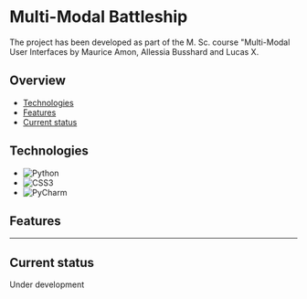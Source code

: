 # Multi-Modal Battleship

The project has been developed as part of the M. Sc. course "Multi-Modal User Interfaces by Maurice Amon, Allessia Busshard and Lucas X.



## Overview
* [Technologies](#technologies)
* [Features](#features)
* [Current status](#current-status)

## Technologies 

* ![Python](https://img.shields.io/badge/Python-3776AB?style=flat&logo=python&logoColor=white)
* ![CSS3](https://img.shields.io/badge/css3-%231572B6.svg?style=for-the-badge&logo=css3&logoColor=white)
* ![PyCharm](https://img.shields.io/badge/pycharm-143?style=for-the-badge&logo=pycharm&logoColor=black&color=black&labelColor=green)

## Features

---

## Current status

Under development

